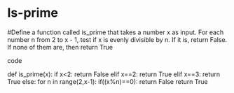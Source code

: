# Is-prime
#Define a function called is_prime that takes a number x as input.
For each number n from 2 to x - 1, test if x is evenly divisible by n.
If it is, return False.
If none of them are, then return True

code

def is_prime(x):
    if x<2:
        return False
    elif x==2:
        return True
    elif x==3:
        return True
    else:
        for n in range(2,x-1):
            if((x%n)==0):
                return False
        return True
    
